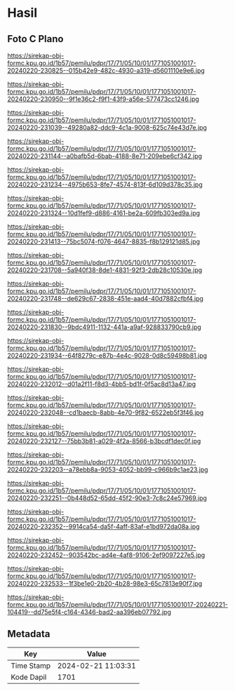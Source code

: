 # Hasil

## Foto C Plano

https://sirekap-obj-formc.kpu.go.id/1b57/pemilu/pdpr/17/71/05/10/01/1771051001017-20240220-230825--015b42e9-482c-4930-a319-d5601110e9e6.jpg

https://sirekap-obj-formc.kpu.go.id/1b57/pemilu/pdpr/17/71/05/10/01/1771051001017-20240220-230950--9f1e36c2-f9f1-43f9-a56e-577473cc1246.jpg

https://sirekap-obj-formc.kpu.go.id/1b57/pemilu/pdpr/17/71/05/10/01/1771051001017-20240220-231039--49280a82-ddc9-4c1a-9008-625c74e43d7e.jpg

https://sirekap-obj-formc.kpu.go.id/1b57/pemilu/pdpr/17/71/05/10/01/1771051001017-20240220-231144--a0bafb5d-6bab-4188-8e71-209ebe6cf342.jpg

https://sirekap-obj-formc.kpu.go.id/1b57/pemilu/pdpr/17/71/05/10/01/1771051001017-20240220-231234--4975b653-8fe7-4574-813f-6d109d378c35.jpg

https://sirekap-obj-formc.kpu.go.id/1b57/pemilu/pdpr/17/71/05/10/01/1771051001017-20240220-231324--10d1fef9-d886-4161-be2a-609fb303ed9a.jpg

https://sirekap-obj-formc.kpu.go.id/1b57/pemilu/pdpr/17/71/05/10/01/1771051001017-20240220-231413--75bc5074-f076-4647-8835-f8b129121d85.jpg

https://sirekap-obj-formc.kpu.go.id/1b57/pemilu/pdpr/17/71/05/10/01/1771051001017-20240220-231708--5a940f38-8de1-4831-92f3-2db28c10530e.jpg

https://sirekap-obj-formc.kpu.go.id/1b57/pemilu/pdpr/17/71/05/10/01/1771051001017-20240220-231748--de629c67-2838-451e-aad4-40d7882cfbf4.jpg

https://sirekap-obj-formc.kpu.go.id/1b57/pemilu/pdpr/17/71/05/10/01/1771051001017-20240220-231830--9bdc4911-1132-441a-a9af-928833790cb9.jpg

https://sirekap-obj-formc.kpu.go.id/1b57/pemilu/pdpr/17/71/05/10/01/1771051001017-20240220-231934--64f8279c-e87b-4e4c-9028-0d8c59498b81.jpg

https://sirekap-obj-formc.kpu.go.id/1b57/pemilu/pdpr/17/71/05/10/01/1771051001017-20240220-232012--d01a2f11-f8d3-4bb5-bd1f-0f5ac8d13a47.jpg

https://sirekap-obj-formc.kpu.go.id/1b57/pemilu/pdpr/17/71/05/10/01/1771051001017-20240220-232048--cd1baecb-8abb-4e70-9f82-6522eb5f3f46.jpg

https://sirekap-obj-formc.kpu.go.id/1b57/pemilu/pdpr/17/71/05/10/01/1771051001017-20240220-232127--75bb3b81-a029-4f2a-8566-b3bcdf1dec0f.jpg

https://sirekap-obj-formc.kpu.go.id/1b57/pemilu/pdpr/17/71/05/10/01/1771051001017-20240220-232203--a78ebb8a-9053-4052-bb99-c966b9c1ae23.jpg

https://sirekap-obj-formc.kpu.go.id/1b57/pemilu/pdpr/17/71/05/10/01/1771051001017-20240220-232251--0b448d52-65dd-45f2-90e3-7c8c24e57969.jpg

https://sirekap-obj-formc.kpu.go.id/1b57/pemilu/pdpr/17/71/05/10/01/1771051001017-20240220-232352--9914ca54-da5f-4aff-83af-e1bd972da08a.jpg

https://sirekap-obj-formc.kpu.go.id/1b57/pemilu/pdpr/17/71/05/10/01/1771051001017-20240220-232452--903542bc-ad4e-4af8-9106-2ef9097227e5.jpg

https://sirekap-obj-formc.kpu.go.id/1b57/pemilu/pdpr/17/71/05/10/01/1771051001017-20240220-232533--1f3be1e0-2b20-4b28-98e3-65c7813e90f7.jpg

https://sirekap-obj-formc.kpu.go.id/1b57/pemilu/pdpr/17/71/05/10/01/1771051001017-20240221-104419--dd75e5f4-c164-4346-bad2-aa396eb07792.jpg


## Metadata

| Key        | Value               |
| ---------- | ------------------- |
| Time Stamp | 2024-02-21 11:03:31 |
| Kode Dapil | 1701                |



